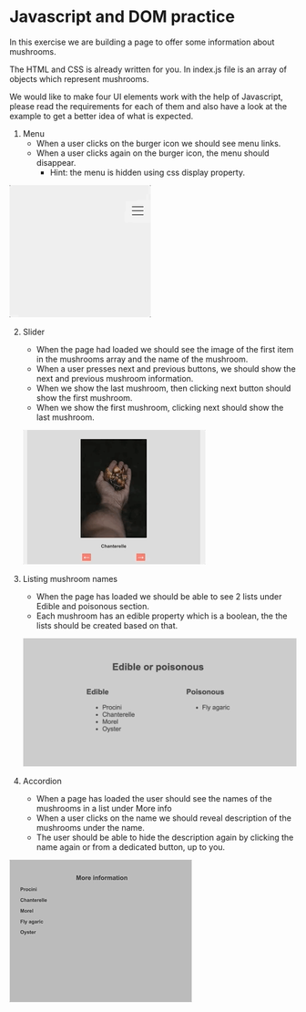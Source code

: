 # Javascript and DOM practice

In this exercise we are building a page to offer some information about mushrooms. 

The HTML and CSS is already written for you. 
In index.js file is an array of objects which represent mushrooms. 

We would like to make four UI elements work with the help of Javascript, please read the requirements for each of them and also have a look at the example to get a better idea of what is expected.

1. Menu
    - When a user clicks on the burger icon we should see menu links.
    - When a user clicks again on the burger icon, the menu should disappear.
		- Hint: the menu is hidden using css display property.

![Example user interaction with menu](menu.gif "Example interaction with menu")

2. Slider
	- When the page had loaded we should see the image of the first item in the mushrooms array and the name of the mushroom. 
	- When a user presses next and previous buttons, we should show the next and previous mushroom information.
	- When we show the last mushroom, then clicking next button should show the first mushroom.
	- When we show the first mushroom, clicking next should show the last mushroom.

	![Example user interaction with slider](slider.gif "Example interaction with slider")

3. Listing mushroom names
	- When the page has loaded we should be able to see 2 lists under Edible and poisonous section. 
	- Each mushroom has an edible property which is a boolean, the the lists should be created based on that.

	![Lists](lists.png "Lists")

4. Accordion
	- When a page has loaded the user should see the names of the mushrooms in a list under More info
	- When a user clicks on the name we should reveal description of the mushrooms under the name.
	- The user should be able to hide the description again by clicking the name again or from a dedicated button, up to you. 

![Example user interaction with accordion](accordion.gif "Example interaction with accordion")





